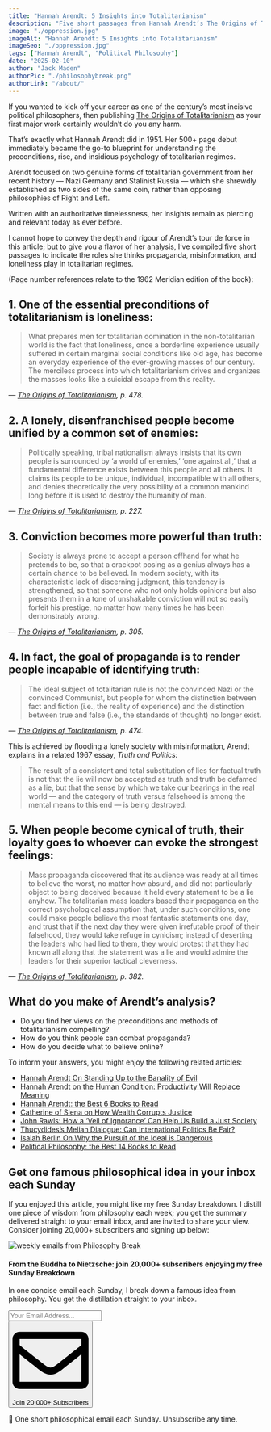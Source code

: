 ```yaml
---
title: "Hannah Arendt: 5 Insights into Totalitarianism"
description: "Five short passages from Hannah Arendt’s The Origins of Totalitarianism on the roles played by propaganda, misinformation, and loneliness."
image: "./oppression.jpg"
imageAlt: "Hannah Arendt: 5 Insights into Totalitarianism"
imageSeo: "./oppression.jpg"
tags: ["Hannah Arendt", "Political Philosophy"]
date: "2025-02-10"
author: "Jack Maden"
authorPic: "./philosophybreak.png"
authorLink: "/about/"
---
```


<span class="big-letter">I</span>f you wanted to kick off your career as one of the century’s most incisive political philosophers, then publishing <a target="_blank" rel="noopener noreferrer sponsored" href="https://amzn.to/4hwadQr">The Origins of Totalitarianism</a> as your first major work certainly wouldn’t do you any harm.

That’s exactly what Hannah Arendt did in 1951. Her 500+ page debut immediately became the go-to blueprint for understanding the preconditions, rise, and insidious psychology of totalitarian regimes.

Arendt focused on two genuine forms of totalitarian government from her recent history — Nazi Germany and Stalinist Russia — which she shrewdly established as two sides of the same coin, rather than opposing philosophies of Right and Left.

Written with an authoritative timelessness, her insights remain as piercing and relevant today as ever before.

I cannot hope to convey the depth and rigour of Arendt’s tour de force in this article; but to give you a flavor of her analysis, I’ve compiled five short passages to indicate the roles she thinks propaganda, misinformation, and loneliness play in totalitarian regimes.

(Page number references relate to the 1962 Meridian edition of the book):

## 1. One of the essential preconditions of totalitarianism is loneliness:

>What prepares men for totalitarian domination in the non-totalitarian world is the fact that loneliness, once a borderline experience usually suffered in certain marginal social conditions like old age, has become an everyday experience of the ever-growing masses of our century. The merciless process into which totalitarianism drives and organizes the masses looks like a suicidal escape from this reality.

_— <a target="_blank" rel="noopener noreferrer sponsored" href="https://amzn.to/4hwadQr">The Origins of Totalitarianism</a>, p. 478._
​
## 2. A lonely, disenfranchised people become unified by a common set of enemies:

>Politically speaking, tribal nationalism always insists that its own people is surrounded by ‘a world of enemies,’ ‘one against all,’ that a fundamental difference exists between this people and all others. It claims its people to be unique, individual, incompatible with all others, and denies theoretically the very possibility of a common mankind long before it is used to destroy the humanity of man.

_— <a target="_blank" rel="noopener noreferrer sponsored" href="https://amzn.to/4hwadQr">The Origins of Totalitarianism</a>, p. 227._

## 3. Conviction becomes more powerful than truth:

>Society is always prone to accept a person offhand for what he pretends to be, so that a crackpot posing as a genius always has a certain chance to be believed. In modern society, with its characteristic lack of discerning judgment, this tendency is strengthened, so that someone who not only holds opinions but also presents them in a tone of unshakable conviction will not so easily forfeit his prestige, no matter how many times he has been demonstrably wrong.

_— <a target="_blank" rel="noopener noreferrer sponsored" href="https://amzn.to/4hwadQr">The Origins of Totalitarianism</a>, p. 305._

## 4. In fact, the goal of propaganda is to render people incapable of identifying truth:

>The ideal subject of totalitarian rule is not the convinced Nazi or the convinced Communist, but people for whom the distinction between fact and fiction (i.e., the reality of experience) and the distinction between true and false (i.e., the standards of thought) no longer exist.

_— <a target="_blank" rel="noopener noreferrer sponsored" href="https://amzn.to/4hwadQr">The Origins of Totalitarianism</a>, p. 474._

This is achieved by flooding a lonely society with misinformation, Arendt explains in a related 1967 essay, _Truth and Politics:_

>The result of a consistent and total substitution of lies for factual truth is not that the lie will now be accepted as truth and truth be defamed as a lie, but that the sense by which we take our bearings in the real world — and the category of truth versus falsehood is among the mental means to this end — is being destroyed.
​
## 5. When people become cynical of truth, their loyalty goes to whoever can evoke the strongest feelings:

>Mass propaganda discovered that its audience was ready at all times to believe the worst, no matter how absurd, and did not particularly object to being deceived because it held every statement to be a lie anyhow. The totalitarian mass leaders based their propaganda on the correct psychological assumption that, under such conditions, one could make people believe the most fantastic statements one day, and trust that if the next day they were given irrefutable proof of their falsehood, they would take refuge in cynicism; instead of deserting the leaders who had lied to them, they would protest that they had known all along that the statement was a lie and would admire the leaders for their superior tactical cleverness.

_— <a target="_blank" rel="noopener noreferrer sponsored" href="https://amzn.to/4hwadQr">The Origins of Totalitarianism</a>, p. 382._

## ​What do you make of Arendt’s analysis?

- Do you find her views on the preconditions and methods of totalitarianism compelling?
- How do you think people can combat propaganda?
- How do you decide what to believe online?

To inform your answers, you might enjoy the following related articles:

- [Hannah Arendt On Standing Up to the Banality of Evil](/articles/hannah-arendt-on-standing-up-to-the-banality-of-evil/)
- [​Hannah Arendt on the Human Condition: Productivity Will Replace Meaning​](/hannah-arendt-on-the-human-condition-productivity-will-replace-meaning/)
- [​Hannah Arendt: the Best 6 Books to Read​](/reading-lists/hannah-arendt/)
- [Catherine of Siena on How Wealth Corrupts Justice](/articles/catherine-of-siena-on-how-wealth-corrupts-justice/)
- [John Rawls: How a ‘Veil of Ignorance’ Can Help Us Build a Just Society](/articles/john-rawls-how-a-veil-of-ignorance-can-help-us-build-a-just-society/)
- [Thucydides’s Melian Dialogue: Can International Politics Be Fair?](/articles/thucydides-melian-dialogue-can-international-politics-be-fair/)
- [Isaiah Berlin On Why the Pursuit of the Ideal is Dangerous](/articles/isaiah-berlin-on-why-the-pursuit-of-the-ideal-is-harmful/)
- [Political Philosophy: the Best 14 Books to Read](/reading-lists/political-philosophy/)

## Get one famous philosophical idea in your inbox each Sunday

<span class="big-letter">I</span>f you enjoyed this article, you might like my free Sunday breakdown. I distill one piece of wisdom from philosophy each week; you get the summary delivered straight to your email inbox, and are invited to share your view. Consider joining 20,000+ subscribers and signing up below:

<!--big subscribe-->
<div class="course-promo darkradial-background subscribe text-center">
    <img src="/static/6313d50bc32799a6c869239128784c7b/e7f7a/weekly-break.webp" alt="weekly emails from Philosophy Break">
    <h4>From the Buddha to Nietzsche: join 20,000+ subscribers enjoying my free Sunday Breakdown</h4>
    <p class="small-grey-font no-mar-bottom">In one concise email each Sunday, I break down a famous idea from philosophy. You get the distillation straight to your inbox.</p>
    <div class="small-pad-top">
        <form action="https://app.convertkit.com/forms/5812400/subscriptions" method="post" data-sv-form="5812400" data-uid="be0e52d3c0" data-format="inline" data-version="6" data-options="{&quot;settings&quot;:{&quot;after_subscribe&quot;:{&quot;action&quot;:&quot;message&quot;,&quot;success_message&quot;:&quot;Thank you, philosopher! Your welcome email will land in your inbox shortly.&quot;,&quot;redirect_url&quot;:&quot;/thank-you/&quot;},&quot;analytics&quot;:{&quot;google&quot;:null,&quot;fathom&quot;:null,&quot;facebook&quot;:null,&quot;segment&quot;:null,&quot;pinterest&quot;:null,&quot;sparkloop&quot;:null,&quot;googletagmanager&quot;:null},&quot;modal&quot;:{&quot;trigger&quot;:&quot;timer&quot;,&quot;scroll_percentage&quot;:null,&quot;timer&quot;:5,&quot;devices&quot;:&quot;all&quot;,&quot;show_once_every&quot;:15},&quot;powered_by&quot;:{&quot;show&quot;:false,&quot;url&quot;:&quot;https://convertkit.com/features/forms?utm_campaign=poweredby&amp;utm_content=form&amp;utm_medium=referral&amp;utm_source=dynamic&quot;},&quot;recaptcha&quot;:{&quot;enabled&quot;:false},&quot;return_visitor&quot;:{&quot;action&quot;:&quot;show&quot;,&quot;custom_content&quot;:&quot;&quot;},&quot;slide_in&quot;:{&quot;display_in&quot;:&quot;bottom_right&quot;,&quot;trigger&quot;:&quot;timer&quot;,&quot;scroll_percentage&quot;:null,&quot;timer&quot;:5,&quot;devices&quot;:&quot;all&quot;,&quot;show_once_every&quot;:15},&quot;sticky_bar&quot;:{&quot;display_in&quot;:&quot;top&quot;,&quot;trigger&quot;:&quot;timer&quot;,&quot;scroll_percentage&quot;:null,&quot;timer&quot;:5,&quot;devices&quot;:&quot;all&quot;,&quot;show_once_every&quot;:15}},&quot;version&quot;:&quot;6&quot;}" min-width="400 500 600 700 800">
        <div data-style="clean"><ul data-element="errors" data-group="alert"></ul><div data-element="fields" data-stacked="false">
            <div>
                <input name="email_address" aria-label="Your Email Address..." placeholder="Your Email Address..." required type="email" />
            </div>
            <button class="button primary" type="submit" data-element="submit"><div><div></div><div></div><div></div></div><span><svg xmlns="http://www.w3.org/2000/svg" viewBox="0 0 512 512"><path d="M464 64H48C21.49 64 0 85.49 0 112v288c0 26.51 21.49 48 48 48h416c26.51 0 48-21.49 48-48V112c0-26.51-21.49-48-48-48zm0 48v40.805c-22.422 18.259-58.168 46.651-134.587 106.49-16.841 13.247-50.201 45.072-73.413 44.701-23.208.375-56.579-31.459-73.413-44.701C106.18 199.465 70.425 171.067 48 152.805V112h416zM48 400V214.398c22.914 18.251 55.409 43.862 104.938 82.646 21.857 17.205 60.134 55.186 103.062 54.955 42.717.231 80.509-37.199 103.053-54.947 49.528-38.783 82.032-64.401 104.947-82.653V400H48z"/></svg>Join 20,000+ Subscribers</span></button>
            </div>
            </div>
        </form>
        <p class="tiny-mar-top no-mar-bottom review-font">💭 One short philosophical email each Sunday. Unsubscribe any time.</p>
    </div>
</div>
</div>